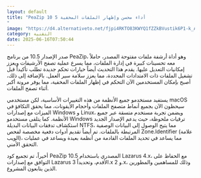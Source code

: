 ```yaml
---
layout: default
title: "PeaZip 10 5 أداء محسن وإظهار الملفات المخفية
"
image: "https://d4.alternativeto.net/fjpi4RKTO83KWYQ1fZZkBVustik6P1-k_AzJxwH9nd0/rs:fill:1520:760:0/g:ce:0:0/YWJzOi8vZGlzdC9jb250ZW50LzE3NTAwMTcyNTYxMjAucG5n.png"
category: التقنية
date: 2025-06-16T07:50:44
---
```


صدر الإصدار 10.5 من برنامج PeaZip، وهو أداة أرشفة ملفات مفتوحة المصدر، حاملاً معه تحسينات كبيرة في إدارة الملفات، مما يسرع عملية تصفح الأرشيفات ويعزز إمكانيات التعديل عليها. يقدم هذا التحديث أيضاً خيارات تحكم جديدة تطلب تأكيداً قبل تشغيل الملفات ذات الامتدادات المحددة، مما يعزز سلامة سير العمل. بالإضافة إلى ذلك، أصبح بإمكان المستخدمين الآن التحكم في إظهار الملفات المخفية، مما يوفر مرونة أكبر أثناء تصفح الملفات.

يستفيد مستخدمو جميع الأنظمة من هذه التغييرات الأساسية، لكن مستخدمي macOS سيحظون الآن بجميع أنماط متصفح الملفات وأحجام الأيقونات، مما يحقق التكافؤ في الميزات مع إصدارات Windows و Linux، ويضمن تجربة مستخدم متسقة عبر جميع الأنظمة. كما يتلقى مستخدمو Windows ترقيات ملحوظة، حيث يدعم الإصدار الجديد استكشاف تدفقات البيانات البديلة NTFS، مما يتيح الوصول إلى البيانات الوصفية المرتبطة بالملفات. تم أيضاً تقديم أدوات دفعية مخصصة لفحص Zone.Identifier (علامة الويب)، مما يساعد في تحديد الملفات القادمة من أنظمة بعيدة ويساعد في عمليات التحقق الأمني.

أخيراً، تم تجميع كود PeaZip 10.5 المصدري باستخدام Lazarus 4.x، مع الحفاظ على التوافق مع إصدارات Lazarus الأقدم، وتحديداً 3.x و 2.x، وذلك للمساهمين والمطورين الذين يتابعون المشروع.
